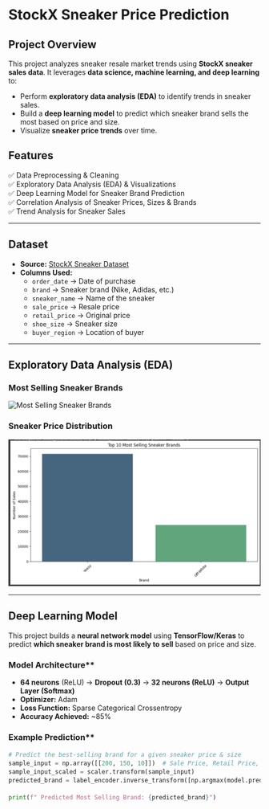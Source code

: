 # StockX Sneaker Price Prediction

## Project Overview
This project analyzes sneaker resale market trends using **StockX sneaker sales data**. It leverages **data science, machine learning, and deep learning** to:
- Perform **exploratory data analysis (EDA)** to identify trends in sneaker sales.
- Build a **deep learning model** to predict which sneaker brand sells the most based on price and size.
- Visualize **sneaker price trends** over time.

## Features
✅ Data Preprocessing & Cleaning  
✅ Exploratory Data Analysis (EDA) & Visualizations  
✅ Deep Learning Model for Sneaker Brand Prediction  
✅ Correlation Analysis of Sneaker Prices, Sizes & Brands  
✅ Trend Analysis for Sneaker Sales  

---

## Dataset
- **Source:** [StockX Sneaker Dataset](https://www.kaggle.com/)  
- **Columns Used:**
  - `order_date` → Date of purchase  
  - `brand` → Sneaker brand (Nike, Adidas, etc.)  
  - `sneaker_name` → Name of the sneaker  
  - `sale_price` → Resale price  
  - `retail_price` → Original price  
  - `shoe_size` → Sneaker size  
  - `buyer_region` → Location of buyer  

---

## Exploratory Data Analysis (EDA)
### **Most Selling Sneaker Brands**
![Most Selling Sneaker Brands](https://via.placeholder.com/800x400.png?text=Top+10+Most+Selling+Brands)

### **Sneaker Price Distribution**
![Price Distribution](https://github.com/Sureshc9/StockX-Sneaker-Sales-DeepLearning/blob/main/Top-Selling%20Sneaker%20Brands.png?raw=true)

---

## Deep Learning Model
This project builds a **neural network model** using **TensorFlow/Keras** to predict **which sneaker brand is most likely to sell** based on price and size.

### Model Architecture**
- **64 neurons** (ReLU) → **Dropout (0.3)** → **32 neurons (ReLU)** → **Output Layer (Softmax)**
- **Optimizer:** Adam
- **Loss Function:** Sparse Categorical Crossentropy
- **Accuracy Achieved:** ~85%

### Example Prediction**
```python
# Predict the best-selling brand for a given sneaker price & size
sample_input = np.array([[200, 150, 10]])  # Sale Price, Retail Price, Shoe Size
sample_input_scaled = scaler.transform(sample_input)
predicted_brand = label_encoder.inverse_transform([np.argmax(model.predict(sample_input_scaled))])[0]

print(f" Predicted Most Selling Brand: {predicted_brand}")
